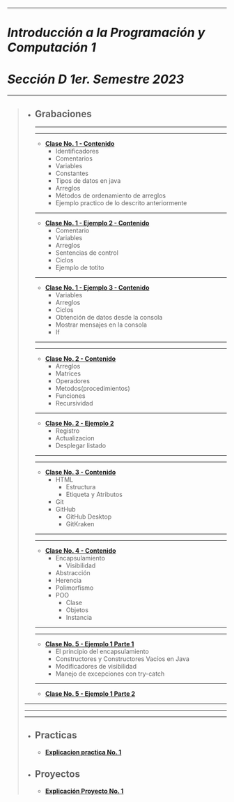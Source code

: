 ***
# ***Introducción a la Programación y Computación 1***
# ***Sección D 1er. Semestre 2023***
***
>   - ## **Grabaciones**
>       ***
>       ***
>       - [**Clase No. 1 - Contenido**](https://drive.google.com/file/d/1d44mAELGbAsezscQp9oCK8vFqD5ymlXG/view)
>           - Identificadores
>           - Comentarios
>           - Variables
>           - Constantes
>           - Tipos de datos en java
>           - Arreglos
>           - Métodos de ordenamiento de arreglos
>           - Ejemplo practico de lo descrito anteriormente
>       ***
>       - [**Clase No. 1 - Ejemplo 2 - Contenido**](https://drive.google.com/file/d/1FgIDKgyAbZufpe--zQ-ttpND0tTbq7eK/view?usp=sharing)
>           - Comentario
>           - Variables
>           - Arreglos
>           - Sentencias de control
>           - Ciclos
>           - Ejemplo de totito
>       ***
>       - [**Clase No. 1 - Ejemplo 3 - Contenido**](https://drive.google.com/file/d/1xq1q-m0twp-AFZlSyscMqFLpZVRTIJWE/view?usp=sharing)
>           - Variables
>           - Arreglos
>           - Ciclos
>           - Obtención de datos desde la consola
>           - Mostrar mensajes en la consola
>           - If
>       ***
>       ***
>       - [**Clase No. 2 - Contenido**](https://drive.google.com/file/d/13utalnx2M5iqCu7LVKCBwIL3NOGwGPge/view?usp=sharing)
>           - Arreglos
>           - Matrices
>           - Operadores
>           - Metodos(procedimientos)
>           - Funciones
>           - Recursividad
>       ***
>       - [**Clase No. 2 - Ejemplo 2**](https://drive.google.com/file/d/1dujV6BW3OVfkuMLUey_qCFkFH-zkNwTj/view?usp=sharing)
>           - Registro
>           - Actualizacion
>           - Desplegar listado
>       ***
>       ***
>       - [**Clase No. 3 - Contenido**](https://drive.google.com/file/d/11A_UcQvpTDheAefut3aD82vpuzJUsD7P/view?usp=sharing)
>           - HTML
>               - Estructura
>               - Etiqueta y Atributos
>           - Git
>           - GitHub
>               - GitHub Desktop
>               - GitKraken
>       ***
>       ***
>       - [**Clase No. 4 - Contenido**](https://drive.google.com/file/d/1Rr3hRW1zy-QdqfbmI5F_XcHawEAz6U4v/view?usp=sharing)
>           - Encapsulamiento
>               - Visibilidad
>           - Abstracción
>           - Herencia
>           - Polimorfismo
>           - POO
>               - Clase
>               - Objetos
>               - Instancia
>       ***
>       ***
>       - [**Clase No. 5 - Ejemplo 1 Parte 1**](https://drive.google.com/file/d/1_M1Ar1cZ9mk5xuamdtgrUBmRpNQrA7py/view?usp=sharing)
>           - El principio del encapsulamiento
>           - Constructores y Constructores Vacíos en Java
>           - Modificadores de visibilidad
>           - Manejo de excepciones con try-catch
>       ***
>       - [**Clase No. 5 - Ejemplo 1 Parte 2**](https://drive.google.com/file/d/1F-cfE9x0oihjNfiAnza3eTXFNpLk-rFd/view?usp=sharing)
> ***
> ***
> ***
>
>   - ## **Practicas**
>       - [**Explicacion practica No. 1**](https://drive.google.com/file/d/1IHsXT-yJWI9oEOfc8fYOH03L5TvY-eTG/view)
>   - ## **Proyectos**
>       - [**Explicación Proyecto No. 1**](https://drive.google.com/file/d/1DYkcjk_rktgyVYBc2P4OQutjvn5L2gwy/view)
>
>
>
>
>
>
>
>
>
>
>
>
>
>
>
>
